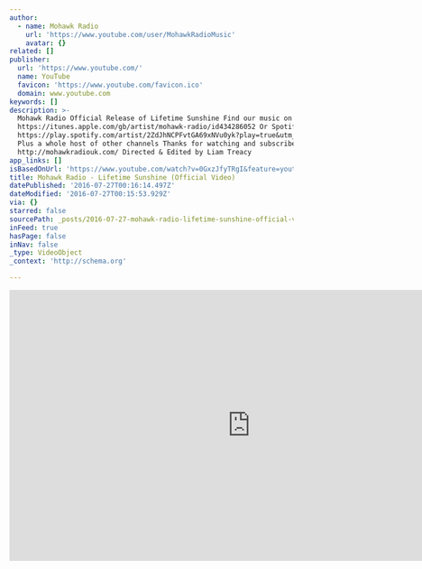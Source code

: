 ```yaml
---
author:
  - name: Mohawk Radio
    url: 'https://www.youtube.com/user/MohawkRadioMusic'
    avatar: {}
related: []
publisher:
  url: 'https://www.youtube.com/'
  name: YouTube
  favicon: 'https://www.youtube.com/favicon.ico'
  domain: www.youtube.com
keywords: []
description: >-
  Mohawk Radio Official Release of Lifetime Sunshine Find our music on itunes
  https://itunes.apple.com/gb/artist/mohawk-radio/id434286052 Or Spotify:
  https://play.spotify.com/artist/2ZdJhNCPFvtGA69xNVu0yk?play=true&utm_source=open.spotify.com&utm_medium=open
  Plus a whole host of other channels Thanks for watching and subscribe for more
  http://mohawkradiouk.com/ Directed & Edited by Liam Treacy
app_links: []
isBasedOnUrl: 'https://www.youtube.com/watch?v=0GxzJfyTRgI&feature=youtu.be'
title: Mohawk Radio - Lifetime Sunshine (Official Video)
datePublished: '2016-07-27T00:16:14.497Z'
dateModified: '2016-07-27T00:15:53.929Z'
via: {}
starred: false
sourcePath: _posts/2016-07-27-mohawk-radio-lifetime-sunshine-official-video.md
inFeed: true
hasPage: false
inNav: false
_type: VideoObject
_context: 'http://schema.org'

---
```

<iframe src="https://cdn.embedly.com/widgets/media.html?src=https%3A%2F%2Fwww.youtube.com%2Fembed%2F0GxzJfyTRgI%3Ffeature%3Doembed&amp;url=http%3A%2F%2Fwww.youtube.com%2Fwatch%3Fv%3D0GxzJfyTRgI&amp;image=https%3A%2F%2Fi.ytimg.com%2Fvi%2F0GxzJfyTRgI%2Fhqdefault.jpg&amp;key=b7d04c9b404c499eba89ee7072e1c4f7&amp;type=text%2Fhtml&amp;schema=youtube" width="854" height="480" scrolling="no" frameborder="0" allowfullscreen="" style=""></iframe>